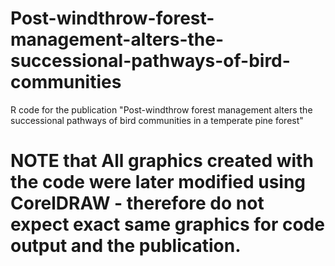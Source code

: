 # Post-windthrow-forest-management-alters-the-successional-pathways-of-bird-communities
R code for the publication "Post-windthrow forest management alters the successional pathways of bird communities in a temperate pine forest"



# NOTE that All graphics created with the code were later modified using CorelDRAW - therefore do not expect exact same graphics for code output and the publication.
